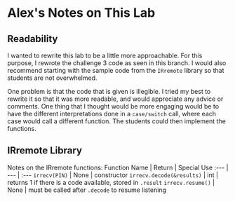 # Alex's Notes on This Lab

## Readability
I wanted to rewrite this lab to be a little more approachable. For this purpose, I rewrote the challenge 3 code as seen in this branch. I would also recommend starting with the sample code from the `IRremote` library so that students are not overwhelmed.

One problem is that the code that is given is illegible. I tried my best to rewrite it so that it was more readable, and would appreciate any advice or comments. One thing that I thought would be more engaging would be to have the different interpretations done in a `case/switch` call, where each case would call a different function. The students could then implement the functions.

## IRremote Library
Notes on the IRremote functions:
Function Name | Return | Special Use
:--- | --- | :---
`irrecv(PIN)` | None | constructor
`irrecv.decode(&results)` | int | returns 1 if there is a code available, stored in `.result`
`irrecv.resume()` | None | must be called after `.decode` to resume listening
